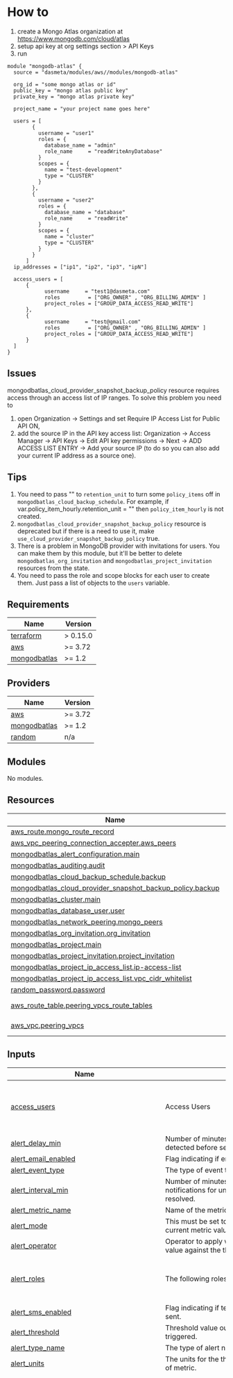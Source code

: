 # How to
1. create a Mongo Atlas organization at https://www.mongodb.com/cloud/atlas
2. setup api key at org settings section > API Keys
3. run
```
module "mongodb-atlas" {
  source = "dasmeta/modules/aws//modules/mongodb-atlas"

  org_id = "some mongo atlas or id"
  public_key = "mongo atlas public key"
  private_key = "mongo atlas private key"

  project_name = "your project name goes here"

  users = [
        {
          username = "user1"
          roles = {
            database_name = "admin"
            role_name     = "readWriteAnyDatabase"
          }
          scopes = {
            name = "test-development"
            type = "CLUSTER"
          }
        },
        {
          username = "user2"
          roles = {
            database_name = "database"
            role_name     = "readWrite"
          }
          scopes = {
            name = "cluster"
            type = "CLUSTER"
          }
        }
      ]
  ip_addresses = ["ip1", "ip2", "ip3", "ipN"]

  access_users = [
      {
            username     = "test1@dasmeta.com"
            roles         = ["ORG_OWNER" , "ORG_BILLING_ADMIN" ]
            project_roles = ["GROUP_DATA_ACCESS_READ_WRITE"]
      },
      {
            username     = "test@gmail.com"
            roles         = ["ORG_OWNER" , "ORG_BILLING_ADMIN" ]
            project_roles = ["GROUP_DATA_ACCESS_READ_WRITE"]
      }
  ]
}
```

## Issues
mongodbatlas_cloud_provider_snapshot_backup_policy resource requires access through an access list of IP ranges. To solve this problem you need to
1. open Organization -> Settings and set Require IP Access List for Public API ON,
2. add the source IP in the API key access list:
   Organization -> Access Manager -> API Keys -> Edit API key permissions -> Next -> ADD ACCESS LIST ENTRY -> Add your source IP
   (to do so you can also add your current IP address as a source one).

## Tips
1. You need to pass "" to `retention_unit` to turn some `policy_items` off in `mongodbatlas_cloud_backup_schedule`. For example, if var.policy_item_hourly.retention_unit = "" then `policy_item_hourly` is not created.
2. `mongodbatlas_cloud_provider_snapshot_backup_policy` resource is deprecated but if there is a need to use it, make `use_cloud_provider_snapshot_backup_policy` true.
3. There is a problem in MongoDB provider with invitations for users. You can make them by this module, but it'll be better to delete `mongodbatlas_org_invitation` and `mongodbatlas_project_invitation` resources from the state.
4. You need to pass the role and scope blocks for each user to create them. Just pass a list of objects to the `users` variable.

<!-- BEGINNING OF PRE-COMMIT-TERRAFORM DOCS HOOK -->
## Requirements

| Name | Version |
|------|---------|
| <a name="requirement_terraform"></a> [terraform](#requirement\_terraform) | > 0.15.0 |
| <a name="requirement_aws"></a> [aws](#requirement\_aws) | >= 3.72 |
| <a name="requirement_mongodbatlas"></a> [mongodbatlas](#requirement\_mongodbatlas) | >= 1.2 |

## Providers

| Name | Version |
|------|---------|
| <a name="provider_aws"></a> [aws](#provider\_aws) | >= 3.72 |
| <a name="provider_mongodbatlas"></a> [mongodbatlas](#provider\_mongodbatlas) | >= 1.2 |
| <a name="provider_random"></a> [random](#provider\_random) | n/a |

## Modules

No modules.

## Resources

| Name | Type |
|------|------|
| [aws_route.mongo_route_record](https://registry.terraform.io/providers/hashicorp/aws/latest/docs/resources/route) | resource |
| [aws_vpc_peering_connection_accepter.aws_peers](https://registry.terraform.io/providers/hashicorp/aws/latest/docs/resources/vpc_peering_connection_accepter) | resource |
| [mongodbatlas_alert_configuration.main](https://registry.terraform.io/providers/mongodb/mongodbatlas/latest/docs/resources/alert_configuration) | resource |
| [mongodbatlas_auditing.audit](https://registry.terraform.io/providers/mongodb/mongodbatlas/latest/docs/resources/auditing) | resource |
| [mongodbatlas_cloud_backup_schedule.backup](https://registry.terraform.io/providers/mongodb/mongodbatlas/latest/docs/resources/cloud_backup_schedule) | resource |
| [mongodbatlas_cloud_provider_snapshot_backup_policy.backup](https://registry.terraform.io/providers/mongodb/mongodbatlas/latest/docs/resources/cloud_provider_snapshot_backup_policy) | resource |
| [mongodbatlas_cluster.main](https://registry.terraform.io/providers/mongodb/mongodbatlas/latest/docs/resources/cluster) | resource |
| [mongodbatlas_database_user.user](https://registry.terraform.io/providers/mongodb/mongodbatlas/latest/docs/resources/database_user) | resource |
| [mongodbatlas_network_peering.mongo_peers](https://registry.terraform.io/providers/mongodb/mongodbatlas/latest/docs/resources/network_peering) | resource |
| [mongodbatlas_org_invitation.org_invitation](https://registry.terraform.io/providers/mongodb/mongodbatlas/latest/docs/resources/org_invitation) | resource |
| [mongodbatlas_project.main](https://registry.terraform.io/providers/mongodb/mongodbatlas/latest/docs/resources/project) | resource |
| [mongodbatlas_project_invitation.project_invitation](https://registry.terraform.io/providers/mongodb/mongodbatlas/latest/docs/resources/project_invitation) | resource |
| [mongodbatlas_project_ip_access_list.ip-access-list](https://registry.terraform.io/providers/mongodb/mongodbatlas/latest/docs/resources/project_ip_access_list) | resource |
| [mongodbatlas_project_ip_access_list.vpc_cidr_whitelist](https://registry.terraform.io/providers/mongodb/mongodbatlas/latest/docs/resources/project_ip_access_list) | resource |
| [random_password.password](https://registry.terraform.io/providers/hashicorp/random/latest/docs/resources/password) | resource |
| [aws_route_table.peering_vpcs_route_tables](https://registry.terraform.io/providers/hashicorp/aws/latest/docs/data-sources/route_table) | data source |
| [aws_vpc.peering_vpcs](https://registry.terraform.io/providers/hashicorp/aws/latest/docs/data-sources/vpc) | data source |

## Inputs

| Name | Description | Type | Default | Required |
|------|-------------|------|---------|:--------:|
| <a name="input_access_users"></a> [access\_users](#input\_access\_users) | Access Users | <pre>list(object({<br/>    username      = string,<br/>    roles         = list(string),<br/>    project_roles = set(string)<br/>  }))</pre> | `[]` | no |
| <a name="input_alert_delay_min"></a> [alert\_delay\_min](#input\_alert\_delay\_min) | Number of minutes to wait after an alert condition is detected before sending out the first notification. | `number` | `0` | no |
| <a name="input_alert_email_enabled"></a> [alert\_email\_enabled](#input\_alert\_email\_enabled) | Flag indicating if email notifications should be sent. | `bool` | `true` | no |
| <a name="input_alert_event_type"></a> [alert\_event\_type](#input\_alert\_event\_type) | The type of event that will trigger an alert. | `string` | `"OUTSIDE_METRIC_THRESHOLD"` | no |
| <a name="input_alert_interval_min"></a> [alert\_interval\_min](#input\_alert\_interval\_min) | Number of minutes to wait between successive notifications for unacknowledged alerts that are not resolved. | `number` | `5` | no |
| <a name="input_alert_metric_name"></a> [alert\_metric\_name](#input\_alert\_metric\_name) | Name of the metric to check. | `string` | `"NORMALIZED_SYSTEM_CPU_USER"` | no |
| <a name="input_alert_mode"></a> [alert\_mode](#input\_alert\_mode) | This must be set to AVERAGE. Atlas computes the current metric value as an average. | `string` | `"AVERAGE"` | no |
| <a name="input_alert_operator"></a> [alert\_operator](#input\_alert\_operator) | Operator to apply when checking the current metric value against the threshold value. | `string` | `"GREATER_THAN"` | no |
| <a name="input_alert_roles"></a> [alert\_roles](#input\_alert\_roles) | The following roles grant privileges within a project. | `list(string)` | <pre>[<br/>  "GROUP_CLUSTER_MANAGER",<br/>  "GROUP_OWNER"<br/>]</pre> | no |
| <a name="input_alert_sms_enabled"></a> [alert\_sms\_enabled](#input\_alert\_sms\_enabled) | Flag indicating if text message notifications should be sent. | `bool` | `false` | no |
| <a name="input_alert_threshold"></a> [alert\_threshold](#input\_alert\_threshold) | Threshold value outside of which an alert will be triggered. | `number` | `99` | no |
| <a name="input_alert_type_name"></a> [alert\_type\_name](#input\_alert\_type\_name) | The type of alert notification. | `string` | `"GROUP"` | no |
| <a name="input_alert_units"></a> [alert\_units](#input\_alert\_units) | The units for the threshold value. Depends on the type of metric. | `string` | `"RAW"` | no |
| <a name="input_audit_filter"></a> [audit\_filter](#input\_audit\_filter) | JSON-formatted audit filter. All filters are chosen by default. | `map` | <pre>{<br/>  "$or": [<br/>    {<br/>      "users": []<br/>    },<br/>    {<br/>      "$and": [<br/>        {<br/>          "$or": [<br/>            {<br/>              "users": {<br/>                "$elemMatch": {<br/>                  "$or": [<br/>                    {<br/>                      "db": "admin"<br/>                    },<br/>                    {<br/>                      "db": "$external"<br/>                    }<br/>                  ]<br/>                }<br/>              }<br/>            },<br/>            {<br/>              "roles": {<br/>                "$elemMatch": {<br/>                  "$or": [<br/>                    {<br/>                      "db": "admin"<br/>                    }<br/>                  ]<br/>                }<br/>              }<br/>            }<br/>          ]<br/>        },<br/>        {<br/>          "$or": [<br/>            {<br/>              "atype": "authCheck",<br/>              "param.command": {<br/>                "$in": [<br/>                  "aggregate",<br/>                  "count",<br/>                  "distinct",<br/>                  "group",<br/>                  "mapReduce",<br/>                  "geoNear",<br/>                  "geoSearch",<br/>                  "eval",<br/>                  "find",<br/>                  "getLastError",<br/>                  "getMore",<br/>                  "getPrevError",<br/>                  "parallelCollectionScan",<br/>                  "delete",<br/>                  "findAndModify",<br/>                  "insert",<br/>                  "update",<br/>                  "resetError"<br/>                ]<br/>              }<br/>            },<br/>            {<br/>              "atype": {<br/>                "$in": [<br/>                  "authenticate",<br/>                  "createCollection",<br/>                  "createDatabase",<br/>                  "createIndex",<br/>                  "renameCollection",<br/>                  "dropCollection",<br/>                  "dropDatabase",<br/>                  "dropIndex",<br/>                  "createUser",<br/>                  "dropUser",<br/>                  "dropAllUsersFromDatabase",<br/>                  "updateUser",<br/>                  "grantRolesToUser",<br/>                  "revokeRolesFromUser",<br/>                  "createRole",<br/>                  "updateRole",<br/>                  "dropRole",<br/>                  "dropAllRolesFromDatabase",<br/>                  "grantRolesToRole",<br/>                  "revokeRolesFromRole",<br/>                  "grantPrivilegesToRole",<br/>                  "revokePrivilegesFromRole",<br/>                  "enableSharding",<br/>                  "shardCollection",<br/>                  "addShard",<br/>                  "removeShard",<br/>                  "shutdown",<br/>                  "applicationMessage"<br/>                ]<br/>              }<br/>            }<br/>          ]<br/>        }<br/>      ]<br/>    }<br/>  ]<br/>}</pre> | no |
| <a name="input_backing_provider_name"></a> [backing\_provider\_name](#input\_backing\_provider\_name) | Cloud service provider on which the server for a multi-tenant cluster is provisioned, valid for only when instanceSizeName is M2 or M5. | `string` | `null` | no |
| <a name="input_cloud_backup"></a> [cloud\_backup](#input\_cloud\_backup) | Enable Cloud Backup. | `bool` | `true` | no |
| <a name="input_cluster_configs"></a> [cluster\_configs](#input\_cluster\_configs) | Mongo atlas cluster configurations | <pre>object({<br/>    cluster_type = string,<br/>    replication_specs = object({<br/>      num_shards      = number<br/>      region_name     = string<br/>      electable_nodes = number<br/>      priority        = number<br/>      read_only_nodes = number<br/>    })<br/>    auto_scaling_disk_gb_enabled = bool<br/>    provider_name                = string # TODO: not sure if we really need to configure mongo atlas cluster provider, as we can use global variable var.provider_name. needs checking<br/>    disk_size_gb                 = number<br/>    provider_instance_size_name  = string<br/>  })</pre> | <pre>{<br/>  "auto_scaling_disk_gb_enabled": true,<br/>  "cluster_type": "REPLICASET",<br/>  "disk_size_gb": 100,<br/>  "provider_instance_size_name": "M10",<br/>  "provider_name": "AWS",<br/>  "replication_specs": {<br/>    "electable_nodes": 3,<br/>    "num_shards": 1,<br/>    "priority": 7,<br/>    "read_only_nodes": 0,<br/>    "region_name": "EU_CENTRAL_1"<br/>  }<br/>}</pre> | no |
| <a name="input_create_alert_configuration"></a> [create\_alert\_configuration](#input\_create\_alert\_configuration) | Whether to create mongodbatlas\_alert\_configuration or not. | `bool` | `true` | no |
| <a name="input_enable_auditing"></a> [enable\_auditing](#input\_enable\_auditing) | Whether to create mongodbatlas\_auditing or not. | `bool` | `false` | no |
| <a name="input_ip_addresses"></a> [ip\_addresses](#input\_ip\_addresses) | MongoDB Atlas IP Access List | `list(string)` | `[]` | no |
| <a name="input_mongo_db_major_version"></a> [mongo\_db\_major\_version](#input\_mongo\_db\_major\_version) | Mongo Atlas cluster version. | `string` | `"4.4"` | no |
| <a name="input_network_peering"></a> [network\_peering](#input\_network\_peering) | Network peering configs | <pre>list(object({<br/>    accepter_region_name = string<br/>    aws_account_id       = string<br/>    vpc_id               = string<br/>    # this option is for identifying private route table and creating route table record with target to mongodb peering, so you need to pass one of private subnets id<br/>    # TODO: find better way for identifying vpc private route table, instead of using one of private subnets id<br/>    subnet_id = string<br/>    # IMPORTANT NOTE: this is something that you can chose from private address space and it should not overlap with VPC cidr,<br/>    #  please check the following links for more info:<br/>    # * https://www.mongodb.com/docs/atlas/security-vpc-peering/<br/>    # * https://registry.terraform.io/providers/mongodb/mongodbatlas/latest/docs/resources/network_peering<br/>    # * https://datatracker.ietf.org/doc/html/rfc1918.html#section-3<br/>    atlas_cidr_block = string<br/>  }))</pre> | `[]` | no |
| <a name="input_org_id"></a> [org\_id](#input\_org\_id) | MongoDB Atlas Organisation ID | `string` | n/a | yes |
| <a name="input_org_invitation_enabled"></a> [org\_invitation\_enabled](#input\_org\_invitation\_enabled) | Allows to controll wheather the invitation for organization will be created | `bool` | `false` | no |
| <a name="input_policy_item_daily"></a> [policy\_item\_daily](#input\_policy\_item\_daily) | n/a | `map` | <pre>{<br/>  "frequency_interval": 1,<br/>  "retention_unit": "days",<br/>  "retention_value": 7<br/>}</pre> | no |
| <a name="input_policy_item_hourly"></a> [policy\_item\_hourly](#input\_policy\_item\_hourly) | frequency\_interval - Desired frequency of the new backup policy item specified by frequency\_type. retention\_unit - Scope of the backup policy item: days, weeks, or months. retention\_value - Value to associate with retention\_unit. | `map` | <pre>{<br/>  "frequency_interval": 6,<br/>  "retention_unit": "days",<br/>  "retention_value": 2<br/>}</pre> | no |
| <a name="input_policy_item_monthly"></a> [policy\_item\_monthly](#input\_policy\_item\_monthly) | n/a | `map` | <pre>{<br/>  "frequency_interval": 40,<br/>  "retention_unit": "months",<br/>  "retention_value": 12<br/>}</pre> | no |
| <a name="input_policy_item_weekly"></a> [policy\_item\_weekly](#input\_policy\_item\_weekly) | n/a | `map` | <pre>{<br/>  "frequency_interval": 6,<br/>  "retention_unit": "weeks",<br/>  "retention_value": 4<br/>}</pre> | no |
| <a name="input_project_name"></a> [project\_name](#input\_project\_name) | MongoDB Atlas Project Name | `string` | `"project"` | no |
| <a name="input_provider_name"></a> [provider\_name](#input\_provider\_name) | Cloud provider to whom the peering connection is being made. | `string` | `"AWS"` | no |
| <a name="input_provider_region_name"></a> [provider\_region\_name](#input\_provider\_region\_name) | Cloud service provider on which the server for a multi-tenant cluster is provisioned, valid for only when instanceSizeName is M2 or M5. | `string` | `null` | no |
| <a name="input_schedule_restore_window_days"></a> [schedule\_restore\_window\_days](#input\_schedule\_restore\_window\_days) | Number of days back in time you can restore to with point-in-time accuracy. | `number` | `1` | no |
| <a name="input_teams"></a> [teams](#input\_teams) | n/a | <pre>list(object({<br/>    team_id    = string<br/>    role_names = list(string)<br/>  }))</pre> | `[]` | no |
| <a name="input_use_cloud_backup_schedule"></a> [use\_cloud\_backup\_schedule](#input\_use\_cloud\_backup\_schedule) | As use\_cloud\_provider\_snapshot\_backup\_policy is deprecated, this resource should be used, but it can't be used with the other one, so only one of these must be true. | `bool` | `false` | no |
| <a name="input_use_cloud_provider_snapshot_backup_policy"></a> [use\_cloud\_provider\_snapshot\_backup\_policy](#input\_use\_cloud\_provider\_snapshot\_backup\_policy) | mongodbatlas\_cloud\_provider\_snapshot\_backup\_policy is deprecated, but make use\_cloud\_provider\_snapshot\_backup\_policy true to use this resource. | `bool` | `false` | no |
| <a name="input_users"></a> [users](#input\_users) | MongoDB Atlas users list, roles and scopes. | `list` | <pre>[<br/>  {<br/>    "roles": [<br/>      {<br/>        "database_name": "development",<br/>        "role_name": "readWrite"<br/>      }<br/>    ],<br/>    "scopes": [<br/>      {<br/>        "name": "cluster",<br/>        "type": "CLUSTER"<br/>      }<br/>    ],<br/>    "username": "alice"<br/>  }<br/>]</pre> | no |
| <a name="input_with_default_alerts_settings"></a> [with\_default\_alerts\_settings](#input\_with\_default\_alerts\_settings) | It allows users to disable the creation of the default alert settings. | `bool` | `true` | no |

## Outputs

| Name | Description |
|------|-------------|
| <a name="output_cluster_connection_string"></a> [cluster\_connection\_string](#output\_cluster\_connection\_string) | Mongodb connecton string |
| <a name="output_users"></a> [users](#output\_users) | n/a |
<!-- END OF PRE-COMMIT-TERRAFORM DOCS HOOK -->
